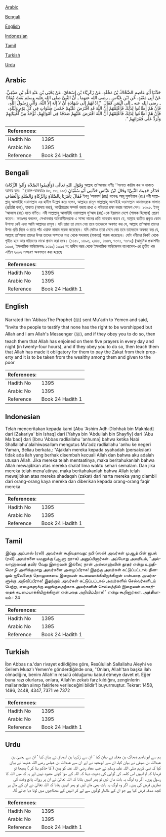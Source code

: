 [Arabic](#arabic)

[Bengali](#bengali)

[English](#english)

[Indonesian](#indonesian)

[Tamil](#tamil)

[Turkish](#turkish)

[Urdu](#urdu)

## Arabic


<div dir="rtl" lang="ar" style={{fontSize:'larger',backgroundColor:'#f8f9fa',padding:20}}>
حَدَّثَنَا أَبُو عَاصِمٍ الضَّحَّاكُ بْنُ مَخْلَدٍ، عَنْ زَكَرِيَّاءَ بْنِ إِسْحَاقَ، عَنْ يَحْيَى بْنِ عَبْدِ اللَّهِ بْنِ صَيْفِيٍّ، عَنْ أَبِي مَعْبَدٍ، عَنِ ابْنِ عَبَّاسٍ ـ رضى الله عنهما ـ أَنَّ النَّبِيَّ صلى الله عليه وسلم بَعَثَ مُعَاذًا ـ رضى الله عنه ـ إِلَى الْيَمَنِ فَقَالَ ‏ "‏ ادْعُهُمْ إِلَى شَهَادَةِ أَنْ لاَ إِلَهَ إِلاَّ اللَّهُ، وَأَنِّي رَسُولُ اللَّهِ، فَإِنْ هُمْ أَطَاعُوا لِذَلِكَ فَأَعْلِمْهُمْ أَنَّ اللَّهَ قَدِ افْتَرَضَ عَلَيْهِمْ خَمْسَ صَلَوَاتٍ فِي كُلِّ يَوْمٍ وَلَيْلَةٍ، فَإِنْ هُمْ أَطَاعُوا لِذَلِكَ فَأَعْلِمْهُمْ أَنَّ اللَّهَ افْتَرَضَ عَلَيْهِمْ صَدَقَةً فِي أَمْوَالِهِمْ، تُؤْخَذُ مِنْ أَغْنِيَائِهِمْ وَتُرَدُّ عَلَى فُقَرَائِهِمْ ‏"‏‏.‏
</div>
<div style={{backgroundColor:'#f8f9fa',padding:20, marginBottom: 10}}><table> <thead> <tr> <th>References:</th> <th></th> </tr> </thead> <tbody><tr><td>Hadith No</td><td>1395</td></tr><tr><td>Arabic No</td><td>1395</td></tr><tr><td>Reference</td><td>Book 24 Hadith 1</td></tr></tbody></table></div>

## Bengali


<div dir="ltr" lang="bn" style={{fontSize:'larger',backgroundColor:'#f8f9fa',padding:20}}>
وَقَوْلِ اللهِ تَعَالَى (وَأَقِيمُوا الصَّلاَةَ وَآتُوا الزَّكَاةَ) আল্লাহ তা‘আলার বাণীঃ ‘‘সালাত কায়িম কর ও যাকাত আদায় কর।’’ (আল-বাকরাহঃ ৪৩, ৮৩, ১১০) وَقَالَ ابْنُ عَبَّاسٍ حَدَّثَنِي أَبُو سُفْيَانَ tفَذَكَرَ حَدِيثَ النَّبِيِّ فَقَالَ يَأْمُرُنَا بِالصَّلاَةِ وَالزَّكَاةِ وَالصِّلَةِ وَالْعَفَافِ ইবনু ‘আব্বাস (রাঃ) বলেনঃ আবূ সুফইয়ান (রাঃ) নবী সাল্লাল্লাহু আলাইহি ওয়াসাল্লাম এর হাদীস উল্লেখ করে বলেন, আল্লাহর রাসূল সাল্লাল্লাহু আলাইহি ওয়াসাল্লাম আমাদেরকে সালাত (প্রতিষ্ঠা করা), যাকাত (আদায় করা), আত্মীয়তার সম্পর্ক বজায় রাখা ও পবিত্রতা রক্ষা করার আদেশ দেন। ১৩৯৫. ইবনু ‘আব্বাস (রাঃ) হতে বর্ণিত। নবী সাল্লাল্লাহু আলাইহি ওয়াসাল্লাম মু‘আয (রাঃ)-কে ইয়ামান দেশে (শাসক হিসেবে) প্রেরণ করেন। অতঃপর বললেন, সেখানকার অধিবাসীদেরকে এ সাক্ষ্য দানের প্রতি আহবান করবে যে, আল্লাহ ব্যতীত প্রকৃত কোন উপাস্য নেই এবং আমি আল্লাহর রাসূল। যদি তারা তা মেনে নেয় তবে তাদেরকে অবগত কর যে, আল্লাহ তা‘আলা তাদের উপর প্রতি দিনে ও রাতে পাঁচ ওয়াক্ত নামায ফরজ করেছেন। যদি সেটাও তারা মেনে নেয় তবে তাদেরকে অবগত কর যে, আল্লাহ তা‘আলা তাদের উপর তাদের সম্পদের মধ্য থেকে সদাকাহ (যাকাত) ফরজ করেছেন। যেটা ধনীদের নিকট থেকে গৃহীত হবে আর দরিদ্রদের মাঝে প্রদান করা হবে। (১৪৫৮, ১৪৯৬, ২৪৪৮, ৪৩৪৭, ৭৩৭১, ৭৩৭২) (আধুনিক প্রকাশনীঃ ১৩০৫, ইসলামিক ফাউন্ডেশনঃ ১৩১০) ১৩৯৫ নং হাদীস নম্বর থেকে ইসলামিক ফাউন্ডেশন বাংলাদেশ-এর তৃতীয় খন্ড এপ্রিল ২০০২ সংস্করণ অবলম্বনে করা হয়েছে
</div>
<div style={{backgroundColor:'#f8f9fa',padding:20, marginBottom: 10}}><table> <thead> <tr> <th>References:</th> <th></th> </tr> </thead> <tbody><tr><td>Hadith No</td><td>1395</td></tr><tr><td>Arabic No</td><td>1395</td></tr><tr><td>Reference</td><td>Book 24 Hadith 1</td></tr></tbody></table></div>

## English


<div dir="ltr" lang="en" style={{fontSize:'larger',backgroundColor:'#f8f9fa',padding:20}}>
Narrated Ibn 'Abbas:The Prophet (ﷺ) sent Mu'adh to Yemen and said, "Invite the people to testify that none has the right to be worshipped but Allah and I am Allah's Messenger (ﷺ), and if they obey you to do so, then teach them that Allah has enjoined on them five prayers in every day and night (in twenty-four hours), and if they obey you to do so, then teach them that Allah has made it obligatory for them to pay the Zakat from their property and it is to be taken from the wealthy among them and given to the poor
</div>
<div style={{backgroundColor:'#f8f9fa',padding:20, marginBottom: 10}}><table> <thead> <tr> <th>References:</th> <th></th> </tr> </thead> <tbody><tr><td>Hadith No</td><td>1395</td></tr><tr><td>Arabic No</td><td>1395</td></tr><tr><td>Reference</td><td>Book 24 Hadith 1</td></tr></tbody></table></div>

## Indonesian


<div dir="ltr" lang="id" style={{fontSize:'larger',backgroundColor:'#f8f9fa',padding:20}}>
Telah menceritakan kepada kami [Abu 'Ashim Adh-Dlohhak bin Makhlad] dari [Zakariya' bin Ishaq] dari [Yahya bin 'Abdullah bin Shayfiy] dari [Abu Ma'bad] dari [Ibnu 'Abbas radliallahu 'anhuma] bahwa ketika Nabi Shallallahu'alaihiwasallam mengutus Mu'adz radliallahu 'anhu ke negeri Yaman, Beliau berkata,: "Ajaklah mereka kepada syahadah (persaksian) tidak ada ilah yang berhak disembah kecuali Allah dan bahwa aku adalah utusan Allah. Jika mereka telah mentaatinya, maka beritahukanlah bahwa Allah mewajibkan atas mereka shalat lima waktu sehari semalam. Dan jika mereka telah mena'atinya, maka beritahukanlah bahwa Allah telah mewajibkan atas mereka shadaqah (zakat) dari harta mereka yang diambil dari orang-orang kaya mereka dan diberikan kepada orang-orang faqir mereka
</div>
<div style={{backgroundColor:'#f8f9fa',padding:20, marginBottom: 10}}><table> <thead> <tr> <th>References:</th> <th></th> </tr> </thead> <tbody><tr><td>Hadith No</td><td>1395</td></tr><tr><td>Arabic No</td><td>1395</td></tr><tr><td>Reference</td><td>Book 24 Hadith 1</td></tr></tbody></table></div>

## Tamil


<div dir="ltr" lang="ta" style={{fontSize:'larger',backgroundColor:'#f8f9fa',padding:20}}>
இப்னு அப்பாஸ் (ரலி) அவர்கள் கூறியதாவது: நபி (ஸல்) அவர்கள் முஆத் பின் ஜபல் (ரலி) அவர்களை யமனுக்கு (ஆளு நராக) அனுப்பினார்கள். அப்போது அவரிடம், “அல்லாஹ்வைத் தவிர வேறு இறைவன் இல்லை; நான் அல்லாஹ்வின் தூதர் என்று உறுதிமொழி அளிக்குமாறு அவர்களை அழைப்பீராக! இதற்கு அவர்கள் கட்டுப்பட்டால் தினமும் ஐவேளைத் தொழுகையை இறைவன் கடமையாக்கியிருக்கிறான் என்பதை அவர்களுக்கு அறிவிப்பீராக! இதற்கும் அவர்கள் கட்டுப்பட்டால் அவர்களில் செல்வர்களிடம் பெற்று, ஏழைகளுக்கு வழங்குவதற்காக அவர்களின் செல்வத்தில் இறைவன் ஸகாத்தைக் கடமையாக்கியிருக்கிறான் என்பதை அறிவிப்பீராக!” என்று கூறினார்கள். அத்தியாயம் : 24
</div>
<div style={{backgroundColor:'#f8f9fa',padding:20, marginBottom: 10}}><table> <thead> <tr> <th>References:</th> <th></th> </tr> </thead> <tbody><tr><td>Hadith No</td><td>1395</td></tr><tr><td>Arabic No</td><td>1395</td></tr><tr><td>Reference</td><td>Book 24 Hadith 1</td></tr></tbody></table></div>

## Turkish


<div dir="ltr" lang="tr" style={{fontSize:'larger',backgroundColor:'#f8f9fa',padding:20}}>
İbn Abbas r.a.'dan rivayet edildiğine göre, Resûlullah Sallallahu Aleyhi ve Sellem Muaz'ı Yemen'e gönderdiğinde ona, "Onları, Allah'tan başka ilah olmadiğını, benim Allah'ın resulü olduğumu kabul etmeye davet et. Eğer buna razı olurlarsa, onlara, Allah'ın zekatı farz kıldığını, zenginlerin mallarından alınıp fakirlere verileceğini bildir'! buyurmuştur. Tekrar: 1458, 1496, 2448, 4347, 7371 ve 7372
</div>
<div style={{backgroundColor:'#f8f9fa',padding:20, marginBottom: 10}}><table> <thead> <tr> <th>References:</th> <th></th> </tr> </thead> <tbody><tr><td>Hadith No</td><td>1395</td></tr><tr><td>Arabic No</td><td>1395</td></tr><tr><td>Reference</td><td>Book 24 Hadith 1</td></tr></tbody></table></div>

## Urdu


<div dir="rtl" lang="ur" style={{fontSize:'larger',backgroundColor:'#f8f9fa',padding:20}}>
ہم سے ابوعاصم ضحاک بن مخلد نے بیان کیا ‘ ان سے زکریا بن اسحاق نے بیان کیا ‘ ان سے یحییٰ بن عبداللہ بن صیفی نے بیان کیا، ان سے ابومعبد نے اور ان سے عبداللہ بن عباس رضی اللہ عنہما نے بیان کیا کہ نبی کریم صلی اللہ علیہ وسلم نے جب معاذ رضی اللہ عنہ کو یمن ( کا حاکم بنا کر ) بھیجا تو فرمایا کہ تم انہیں اس کلمہ کی گواہی کی دعوت دینا کہ اللہ کے سوا کوئی معبود نہیں اور یہ کہ میں اللہ کا رسول ہوں۔ اگر وہ لوگ یہ بات مان لیں تو پھر انہیں بتانا کہ اللہ تعالیٰ نے ان پر روزانہ پانچ وقت کی نمازیں فرض کی ہیں۔ اگر وہ لوگ یہ بات بھی مان لیں تو پھر انہیں بتانا کہ اللہ تعالیٰ نے ان کے مال پر کچھ صدقہ فرض کیا ہے جو ان کے مالدار لوگوں سے لے کر انہیں کے محتاجوں میں لوٹا دیا جائے گا۔
</div>
<div style={{backgroundColor:'#f8f9fa',padding:20, marginBottom: 10}}><table> <thead> <tr> <th>References:</th> <th></th> </tr> </thead> <tbody><tr><td>Hadith No</td><td>1395</td></tr><tr><td>Arabic No</td><td>1395</td></tr><tr><td>Reference</td><td>Book 24 Hadith 1</td></tr></tbody></table></div>
